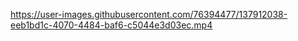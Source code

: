 
https://user-images.githubusercontent.com/76394477/137912038-eeb1bd1c-4070-4484-baf6-c5044e3d03ec.mp4
